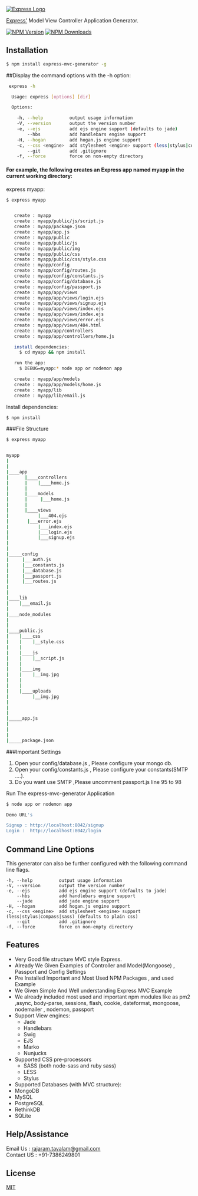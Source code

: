 [![Express Logo](https://i.cloudup.com/zfY6lL7eFa-3000x3000.png)](https://www.npmjs.com/package/express-mvc-generator/)

[Express'](https://www.npmjs.com/package/express-mvc-generator) Model View Controller Application Generator.

[![NPM Version][npm-image]][npm-url]
[![NPM Downloads][downloads-image]][downloads-url]


## Installation

```sh
$ npm install express-mvc-generator -g 
```
##Display the command options with the -h option:


```bash
 express -h

  Usage: express [options] [dir]

  Options:

    -h, --help          output usage information
    -V, --version       output the version number
    -e, --ejs           add ejs engine support (defaults to jade)
        --hbs           add handlebars engine support
    -H, --hogan         add hogan.js engine support
    -c, --css <engine>  add stylesheet <engine> support (less|stylus|compass|sass) (defaults to plain css)
        --git           add .gitignore
    -f, --force         force on non-empty directory

```

#### For example, the following creates an Express app named myapp in the current working directory:


express myapp:

```bash
$ express myapp


   create : myapp
   create : myapp/public/js/script.js
   create : myapp/package.json
   create : myapp/app.js
   create : myapp/public
   create : myapp/public/js
   create : myapp/public/img
   create : myapp/public/css
   create : myapp/public/css/style.css
   create : myapp/config
   create : myapp/config/routes.js
   create : myapp/config/constants.js
   create : myapp/config/database.js
   create : myapp/config/passport.js
   create : myapp/app/views
   create : myapp/app/views/login.ejs
   create : myapp/app/views/signup.ejs
   create : myapp/app/views/index.ejs
   create : myapp/app/views/index.ejs
   create : myapp/app/views/error.ejs
   create : myapp/app/views/404.html
   create : myapp/app/controllers
   create : myapp/app/controllers/home.js

   install dependencies:
     $ cd myapp && npm install

   run the app:
     $ DEBUG=myapp:* node app or nodemon app 

   create : myapp/app/models
   create : myapp/app/models/home.js
   create : myapp/lib
   create : myapp/lib/email.js

```



Install dependencies:

```bash
$ npm install
```

###File Structure

```bash
$ express myapp


myapp
|
|
|____app
|      |____controllers
|      |    |____home.js
|      |
|      |____models
|      |     |___home.js
|      |
|      |____views
|           |___404.ejs
| 	    |___error.ejs
|           |___index.ejs
|           |___login.ejs
|           |___signup.ejs
|	
|
|_____config
|     |___auth.js
|     |___constants.js
|     |___database.js
|     |___passport.js
|     |___routes.js
|
|
|____lib
|    |___email.js
|
|____node_modules
|
|
|____public.js
|    |____css
|    |    |__style.css
|    |    
|    |____js
|    |    |__script.js
|    |
|    |____img
|    |    |__img.jpg
|    |
|    |
|    |____uploads
|         |__img.jpg
|      
|   
|
|_____app.js
|
|
|
|_____package.json

 ```




###Important Settings
1) Open your config/database.js , Please configure your mongo db.
2) Open your config/constants.js , Please configure your constants(SMTP ....). 
3) Do you want use SMTP ,Please uncomment passport.js line 95  to 98



Run The express-mvc-generator Application

```bash
$ node app or nodemon app 
```

```sh
Demo URL's

Signup : http://localhost:8042/signup
Login :  http://localhost:8042/login

```



## Command Line Options

This generator can also be further configured with the following command line flags.

    -h, --help          output usage information
    -V, --version       output the version number
    -e, --ejs           add ejs engine support (defaults to jade)
        --hbs           add handlebars engine support
        --jade          add jade engine support
    -H, --hogan         add hogan.js engine support
    -c, --css <engine>  add stylesheet <engine> support (less|stylus|compass|sass) (defaults to plain css)
        --git           add .gitignore
    -f, --force         force on non-empty directory


## Features

- Very Good  file structure MVC style Express. 
- Already We Given Examples of Controller and Model(Mongoose) , Passport  and Config Settings
- Pre Installed Important and Most Used NPM Packages , and used Example 
- We Given Simple And Well understanding Express MVC Example
- We already included most used and important npm modules like as pm2 ,async, body-parse, sessions, flash, cookie, dateformat, mongoose, nodemailer , nodemon, passport
- Support View engines:
  - Jade
  - Handlebars
  - Swig
  - EJS
  - Marko
  - Nunjucks
- Supported CSS pre-processors
  - SASS (both node-sass and ruby sass)
  - LESS
  - Stylus
- Supported Databases (with MVC structure):
 - MongoDB
 - MySQL
 - PostgreSQL
 - RethinkDB
 - SQLite



## Help/Assistance

Email Us : rajaram.tavalam@gmail.com                   
Contact US :  +91-7386249801


## License

[MIT](LICENSE)

[npm-image]: https://img.shields.io/npm/v/express-mvc-generator.svg
[npm-url]: https://npmjs.org/package/express-mvc-generator
[downloads-image]: https://img.shields.io/npm/dm/express-mvc-generator.svg
[downloads-url]: https://npmjs.org/package/express-mvc-generator


